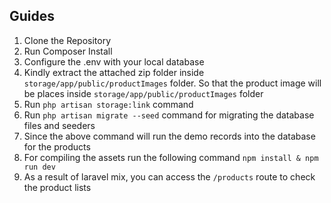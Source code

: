 ## Guides

1. Clone the Repository
2. Run Composer Install
3. Configure the .env with your local database
4. Kindly extract the attached zip folder inside `storage/app/public/productImages` folder. So that the product image will be places inside `storage/app/public/productImages` folder
5. Run `php artisan storage:link` command
6. Run `php artisan migrate --seed` command for migrating the database files and seeders
7. Since the above command will run the demo records into the database for the products
8. For compiling the assets run the following command `npm install & npm run dev`
9. As a result of laravel mix, you can access the `/products` route to check the product lists
